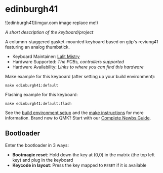 # edinburgh41

![edinburgh41](imgur.com image replace me!)

*A short description of the keyboard/project*

A columnn-staggered gasket-mounted keyboard based on gtip's reviung41 featuring an analog thumbstick.

* Keyboard Maintainer: [Lalit Mistry](https://github.com/schwarzer-geiger)
* Hardware Supported: *The PCBs, controllers supported*
* Hardware Availability: *Links to where you can find this hardware*

Make example for this keyboard (after setting up your build environment):

    make edinburgh41:default

Flashing example for this keyboard:

    make edinburgh41:default:flash

See the [build environment setup](https://docs.qmk.fm/#/getting_started_build_tools) and the [make instructions](https://docs.qmk.fm/#/getting_started_make_guide) for more information. Brand new to QMK? Start with our [Complete Newbs Guide](https://docs.qmk.fm/#/newbs).

## Bootloader

Enter the bootloader in 3 ways:

* **Bootmagic reset**: Hold down the key at (0,0) in the matrix (the top left key) and plug in the keyboard
* **Keycode in layout**: Press the key mapped to `RESET` if it is available
